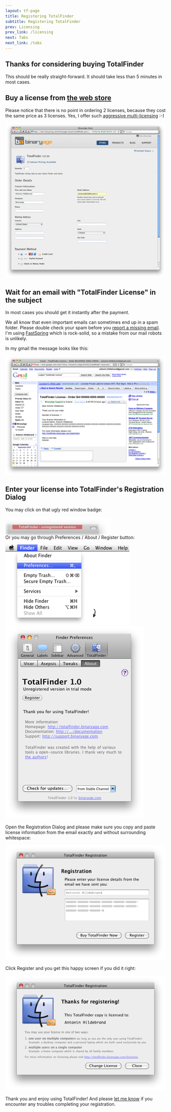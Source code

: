 ```yaml
---
layout: tf-page
title: Registering TotalFinder
subtitle: Registering TotalFinder
prev: Licensing
prev_link: /licensing
next: Tabs
next_link: /tabs
---
```


## Thanks for considering buying TotalFinder

This should be really straight-forward. It should take less than 5 minutes in most cases.

## Buy a license from [the web store](https://sites.fastspring.com/binaryage/instant/totalfinder)

Please notice that there is no point in ordering 2 licenses, because they cost the same price as 3 licenses. Yes, I offer such [aggressive multi-licensing](http://sites.fastspring.com/binaryage/product/totalfinder/pricing) :-)

<img src="/images/web-store.png" style="width: 800px">

## Wait for an email with "TotalFinder License" in the subject

In most cases you should get it instantly after the payment.

We all know that even important emails can sometimes end up in a spam folder. Please double check your spam before you [report a missing email](mailto:antonin@binaryage.com). I'm using [FastSpring](http://fastspring.com) which is rock-solid, so a mistake from our mail robots is unlikely.

In my gmail the message looks like this:

<img src="/images/totalfinder-license-email.png" style="width: 800px">

## Enter your license into TotalFinder's Registration Dialog

You may click on that ugly red window badge:

<img src="/images/unregistered.png" class="doc-inline-image" style="left: 0px; margin-bottom: -20px">

Or you may go through Preferences / About / Register button:

<img src="/images/preferences-menu.png" class="doc-pref-menu"><br>
<img src="/images/totalfinder-pref-register.png" class="doc-pref">

Open the Registration Dialog and please make sure you copy and paste license information from the email exactly and without surrounding whitespace: 

<img src="/images/totalfinder-registration.png"><br>

Click Register and you get this happy screen if you did it right:

<img src="/images/totalfinder-good-license.png">

Thank you and enjoy using TotalFinder! And please [let me know](mailto:support@binaryage.com) if you encounter any troubles completing your registration.